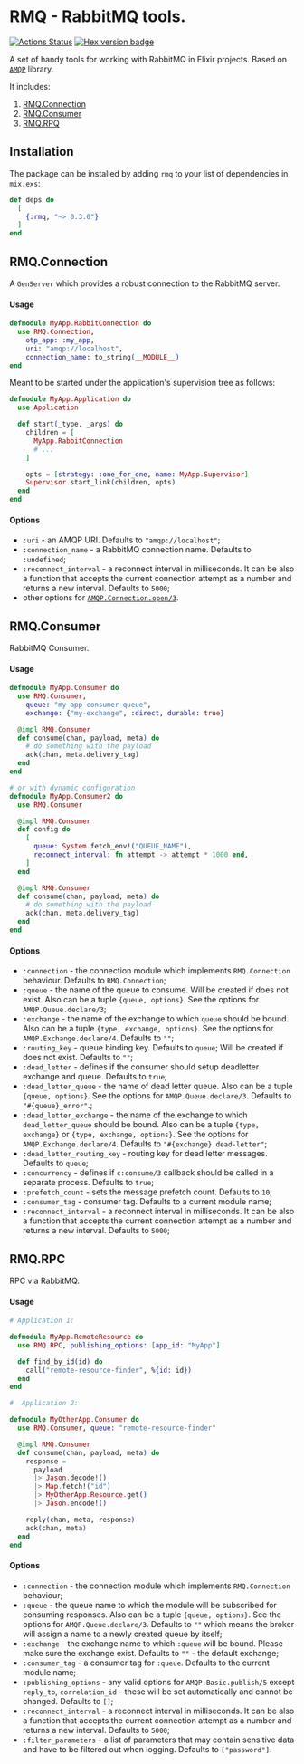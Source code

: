 # RMQ - RabbitMQ tools.

[![Actions Status](https://github.com/nmbrone/rmq/workflows/CI/badge.svg)](https://github.com/nmbrone/rmq/actions)
[![Hex version badge](https://img.shields.io/hexpm/v/rmq.svg)](https://hex.pm/packages/rmq)

A set of handy tools for working with RabbitMQ in Elixir projects.
Based on [`AMQP`](https://github.com/pma/amqp) library.

It includes:

1. [RMQ.Connection](#rmqconnection)
2. [RMQ.Consumer](#rmqconsumer)
3. [RMQ.RPQ](#rmqrpc)

## Installation

The package can be installed by adding `rmq` to your list of dependencies in `mix.exs`:

```elixir
def deps do
  [
    {:rmq, "~> 0.3.0"}
  ]
end
```

## RMQ.Connection

A `GenServer` which provides a robust connection to the RabbitMQ server.

#### Usage

```elixir
defmodule MyApp.RabbitConnection do
  use RMQ.Connection,
    otp_app: :my_app,
    uri: "amqp://localhost",
    connection_name: to_string(__MODULE__)
end
```

Meant to be started under the application's supervision tree as follows:

```elixir
defmodule MyApp.Application do
  use Application

  def start(_type, _args) do
    children = [
      MyApp.RabbitConnection
      # ...
    ]

    opts = [strategy: :one_for_one, name: MyApp.Supervisor]
    Supervisor.start_link(children, opts)
  end
end

```

#### Options

* `:uri` - an AMQP URI. Defaults to `"amqp://localhost"`;
* `:connection_name` - a RabbitMQ connection name. Defaults to `:undefined`;
* `:reconnect_interval` - a reconnect interval in milliseconds. It can be also a function that
  accepts the current connection attempt as a number and returns a new interval.
  Defaults to `5000`;
* other options for [`AMQP.Connection.open/3`](https://hexdocs.pm/amqp/1.4.0/AMQP.Connection.html#open/3).


## RMQ.Consumer

RabbitMQ Consumer.

#### Usage

```elixir
defmodule MyApp.Consumer do
  use RMQ.Consumer,
    queue: "my-app-consumer-queue",
    exchange: {"my-exchange", :direct, durable: true}

  @impl RMQ.Consumer
  def consume(chan, payload, meta) do
    # do something with the payload
    ack(chan, meta.delivery_tag)
  end
end

# or with dynamic configuration
defmodule MyApp.Consumer2 do
  use RMQ.Consumer

  @impl RMQ.Consumer
  def config do
    [
      queue: System.fetch_env!("QUEUE_NAME"),
      reconnect_interval: fn attempt -> attempt * 1000 end,
    ]
  end

  @impl RMQ.Consumer
  def consume(chan, payload, meta) do
    # do something with the payload
    ack(chan, meta.delivery_tag)
  end
end
```

#### Options

* `:connection` - the connection module which implements `RMQ.Connection` behaviour.
  Defaults to `RMQ.Connection`;
* `:queue` - the name of the queue to consume. Will be created if does not exist.
  Also can be a tuple `{queue, options}`. See the options for `AMQP.Queue.declare/3`;
* `:exchange` - the name of the exchange to which `queue` should be bound.
  Also can be a tuple `{type, exchange, options}`. See the options for
  `AMQP.Exchange.declare/4`. Defaults to `""`;
* `:routing_key` - queue binding key. Defaults to `queue`;
  Will be created if does not exist. Defaults to `""`;
* `:dead_letter` - defines if the consumer should setup deadletter exchange and queue.
  Defaults to `true`;
* `:dead_letter_queue` - the name of dead letter queue. Also can be a tuple `{queue, options}`.
  See the options for `AMQP.Queue.declare/3`. Defaults to `"#{queue}_error"`.;
* `:dead_letter_exchange` - the name of the exchange to which `dead_letter_queue` should be bound.
  Also can be a tuple `{type, exchange}` or `{type, exchange, options}`. See the options for
  `AMQP.Exchange.declare/4`. Defaults to `"#{exchange}.dead-letter"`;
* `:dead_letter_routing_key` - routing key for dead letter messages. Defaults to `queue`;
* `:concurrency` - defines if `c:consume/3` callback should be called in a separate process.
  Defaults to `true`;
* `:prefetch_count` - sets the message prefetch count. Defaults to `10`;
* `:consumer_tag` - consumer tag. Defaults to a current module name;
* `:reconnect_interval` - a reconnect interval in milliseconds. It can be also a function that
  accepts the current connection attempt as a number and returns a new interval.
  Defaults to `5000`;

## RMQ.RPC

RPC via RabbitMQ.

#### Usage

```elixir
# Application 1:

defmodule MyApp.RemoteResource do
  use RMQ.RPC, publishing_options: [app_id: "MyApp"]

  def find_by_id(id) do
    call("remote-resource-finder", %{id: id})
  end
end

#  Application 2:

defmodule MyOtherApp.Consumer do
  use RMQ.Consumer, queue: "remote-resource-finder"

  @impl RMQ.Consumer
  def consume(chan, payload, meta) do
    response =
      payload
      |> Jason.decode!()
      |> Map.fetch!("id")
      |> MyOtherApp.Resource.get()
      |> Jason.encode!()

    reply(chan, meta, response)
    ack(chan, meta)
  end
end
```

#### Options

* `:connection` - the connection module which implements `RMQ.Connection` behaviour;
* `:queue` - the queue name to which the module will be subscribed for consuming responses.
  Also can be a tuple `{queue, options}`. See the options for `AMQP.Queue.declare/3`.
  Defaults to `""` which means the broker will assign a name to a newly created queue by itself;
* `:exchange` - the exchange name to which `:queue` will be bound.
  Please make sure the exchange exist. Defaults to `""` - the default exchange;
* `:consumer_tag` - a consumer tag for `:queue`. Defaults to the current module name;
* `:publishing_options` - any valid options for `AMQP.Basic.publish/5` except
  `reply_to`, `correlation_id` - these will be set automatically and cannot be changed.
  Defaults to `[]`;
* `:reconnect_interval` - a reconnect interval in milliseconds. It can be also a function that
  accepts the current connection attempt as a number and returns a new interval.
  Defaults to `5000`;
* `:filter_parameters` - a list of parameters that may contain sensitive data and have
  to be filtered out when logging. Defaults to `["password"]`.

